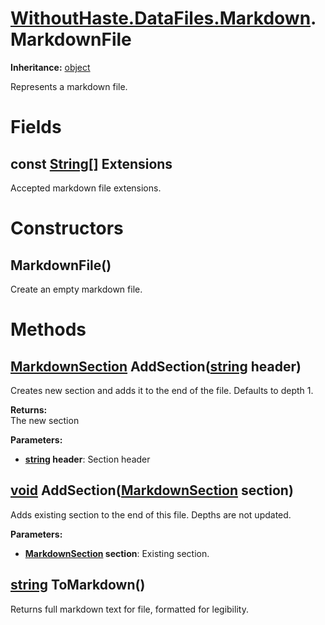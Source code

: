 # [WithoutHaste.DataFiles.Markdown](TableOfContents.WithoutHaste.DataFiles.Markdown.md).MarkdownFile

**Inheritance:** [object](https://docs.microsoft.com/en-us/dotnet/api/system.object)  

Represents a markdown file.  

# Fields

## const [String[]](https://docs.microsoft.com/en-us/dotnet/api/system.array) Extensions

Accepted markdown file extensions.  

# Constructors

## MarkdownFile()

Create an empty markdown file.  

# Methods

## [MarkdownSection](WithoutHaste.DataFiles.Markdown.MarkdownSection.md) AddSection([string](https://docs.microsoft.com/en-us/dotnet/api/system.string) header)

Creates new section and adds it to the end of the file. Defaults to depth 1.  

**Returns:**  
The new section  

**Parameters:**  
* **[string](https://docs.microsoft.com/en-us/dotnet/api/system.string) header**: Section header  

## [void](https://docs.microsoft.com/en-us/dotnet/api/system.void) AddSection([MarkdownSection](WithoutHaste.DataFiles.Markdown.MarkdownSection.md) section)

Adds existing section to the end of this file. Depths are not updated.  

**Parameters:**  
* **[MarkdownSection](WithoutHaste.DataFiles.Markdown.MarkdownSection.md) section**: Existing section.  

## [string](https://docs.microsoft.com/en-us/dotnet/api/system.string) ToMarkdown()

Returns full markdown text for file, formatted for legibility.  

